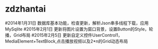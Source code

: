 # zdzhantai
#2014年1月31日 
数据库基本功能，检查更新，解析Json串多线程下载，应用MySqlite
#2015年2月1日 
更新将图片设置为窗口背景，设置Button的Style，轮播，Grid布局
#2015年2月5日
 更新自定义控件UserControl1，MediaElement+TextBlock,点击播放视频以及2*n的Grid动态布局